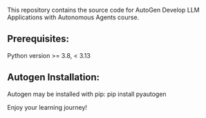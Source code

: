 This repository contains the source code for AutoGen Develop LLM Applications with Autonomous Agents course.

## Prerequisites:
Python version >= 3.8, < 3.13

## Autogen Installation:
Autogen may be installed with pip:
pip install pyautogen

Enjoy your learning journey!
